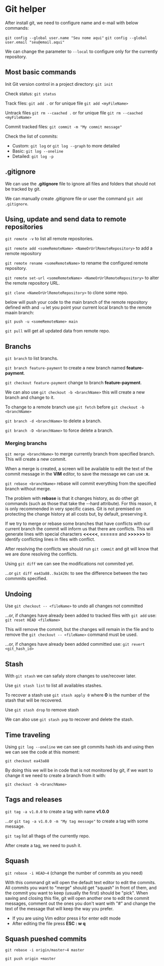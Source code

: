 # Git helper

After install git, we need to configure name and e-mail with below commands:

`git config --global user.name "Seu nome aqui"`
`git config --global user.email "seu@email.aqui"`

We can change the parameter to `--local` to configure only for the currently repository.

## Most basic commands

Init Git version control in a project directory: `git init`

Check status: `git status`

Track files: `git add .` or for unique file `git add <myFileName>`

Untrack files `git rm --caached .` or for unique file `git rm --caached <myFileName>`

Commit tracked files: `git commit -m "My commit message"`

Check the list of commits: 

- Custom: `git log` or `git log --graph` to more detailed
- Basic: `git log --oneline`
- Detailed: `git log -p`
	
## .gitignore

We can use the **.gitignore** file to ignore all files and folders that should not be tracked by git.

We can manually create .gitignore file or user the command `git add .gitignore`.

## Using, update and send data to remote repositories

`git remote -v` to list all remote repositories.

`git remote add <someRemoteName> <NameOrUrlRemoteRepository>` to add a remote repository

`git remote rename <someRemoteName>` to rename the configured remote repository.

`git remote set-url <someRemoteName> <NameOrUrlRemoteRepository>` to alter the remote repository URL.

`git clone <NameOrUrlRemoteRepository>` to clone some repo.

below will push your code to the main branch of the remote repository defined with <someRemoteName> and `-u` let you point your current local branch to the remote maain branch:

`git push -u <someRemoteName> main`

`git pull` will get all updated data from remote repo.

## Branchs

`git branch` to list branchs.

`git branch feature-payment` to create a new branch named **feature-payment**.

`git checkout feature-payment` change to branch **feature-payment**.

We can also use `git checkout -b <branchName>` this will create a new branch and change to it.
	
To change to a remote branch use `git fetch` before `git checkout -b <branchName>`

`git branch -d <branchName>` to delete a branch.

`git branch -D <branchName>` to force delete a branch.

### Merging branchs

`git merge <branchName>` to merge currently branch from specified branch. This will create a new commit.

When a merge is created, a screen will be available to edit the text of the commit message in the **VIM** editor, to save the message we can use **:x**.

`git rebase <branchName>` rebase will commit everything from the specified branch without merge.

The problem with **rebase** is that it changes history, as do other git commands (such as those that take the --hard attribute). For this reason, it is only recommended in very specific cases. Git is not premised on protecting the change history at all costs but, by default, preserving it.

If we try to merge or rebase some branches that have conflicts with our current branch the commit will inform us that there are conflicts. This will generate lines with special characters **<<<<<**, **======** and **>>>>>>** to identify conflicting lines in files with conflict.

After resolving the conflicts we should run `git commit` and git will know that we are done resolving the conflicts.

Using `git diff` we can see the modifications not commited yet.

...or `git diff ea43a88..9a1420c`  to see the difference between the two commmits specified.

## Undoing

Use `git checkout -- <fileName>` to undo all changes not committed

...or, if changes have already been added to tracked files with `git add` use: `git reset HEAD <fileName>`

This will remove the commit, but the changes will remain in the file and to remove the `git checkout -- <fileName>` command must be used.

...or, if changes have already been added committed use: `git revert <git_hash_id>`

## Stash

With `git stash` we can safaly store changes to use/recover later.

Use `git stash list` to list all availables stashes.

To recover a stash use `git stash apply 0` where **0** is the number of the stash that will be recovered.

Use `git stash drop` to remove stash

We can also use `git stash pop` to recover and delete the stash.

## Time traveling

Using `git log --oneline` we can see git commits hash ids and using then we can see the code at this moment:

`git checkout ea43a88`

By doing this we will be in code that is not monitored by git, if we want to change it we need to create a branch from it with:

`git checkout -b <branchName>`

## Tags and releases

`git tag -a v1.0.0` to create a tag with name **v1.0.0**

...or `git tag -a v1.0.0 -m "My tag message"` to create a tag with some message.

`git tag` list all thags of the currently repo.

After create a tag, we need to push it.

## Squash

`git rebase -i HEAD~4` (change the number of commits as you need)

With this command git will open the default text editor to edit the commits. All commits you want to "merge" should get "squash" in front of them, and the commit you want to keep (usually the first) should be "pick". When saving and closing this file, git will open another one to edit the commit messages, comment out the ones you don't want with "#" and change the text of the message that will keep the way you prefer.

- If you are using Vim editor press **i** for enter edit mode
- After editing the file press **ESC : w q**

## Squash pueshed commits

`git rebase -i origin/master~4 master`

`git push origin +master`
